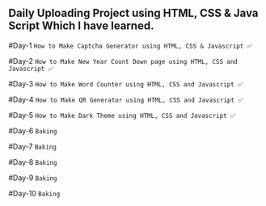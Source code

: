 ## Daily Uploading Project using HTML, CSS & Java Script Which I have learned.

#Day-1 ```How to Make Captcha Generator using HTML, CSS & Javascript ✅```

#Day-2 ```How to Make New Year Count Down page using HTML, CSS and Javascript ✅```

#Day-3 ```How to Make Word Counter using HTML, CSS and Javascript ✅```

#Day-4 ```How to Make QR Generator using HTML, CSS and Javascript ✅```

#Day-5 ```How to Make Dark Theme using HTML, CSS and Javascript ✅```

#Day-6 ```Baking```

#Day-7 ```Baking```

#Day-8 ```Baking```

#Day-9 ```Baking```

#Day-10 ```Baking```

